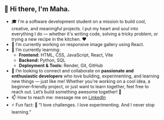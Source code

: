 ## 👋 Hi there, I'm Maha.

- 🎓 I'm a software development student on a mission to build cool, creative, and meaningful projects. I put my heart and soul into everything I do — whether it's writing code, solving a tricky problem, or trying a new recipe in the kitchen. ❤️
- 🔭 I’m currently working on responsive image gallery using React.
- 🌱 I’m currently learning:
  - **Frontend:** HTML, CSS, JavaScript, React, Vite
  - **Backend:** Python, SQL
  - **Deployment & Tools:** Render, Git, GitHub
- 👯 I’m looking to connect and collaborate on **passionate and enthusiastic developers** who love building, experimenting, and learning new things — just like me!
     Whether you're working on a cool idea, a beginner-friendly project, or just want to learn together, feel free to reach out. Let’s build something awesome together! 🚀
- 📫 How to reach me: message me on [LinkedIn](www.linkedin.com/in/mah-naqvi)
- ⚡ Fun fact:  💬 “I love challenges. I love experimenting. And I never stop learning.” 

